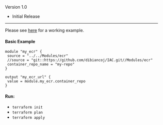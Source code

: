 Version 1.0
 - Initial Release
 
***

Please see [here](https://github.com/dibiancoj/IAC/tree/main/ModuleTester/Ecr) for a working example.

#### Basic Example

 ```
module "my_ecr" {
  source = "../../Modules/ecr"
  //source = "git::https://github.com/dibiancoj/IAC.git//Modules/ecr"
  container_repo_name = "my-repo"
}

output "my_ecr_url" {
  value = module.my_ecr.container_repo
}

 ```

 #### Run:
- ```terraform init```
- ```terraform plan```
- ```terraform apply```
